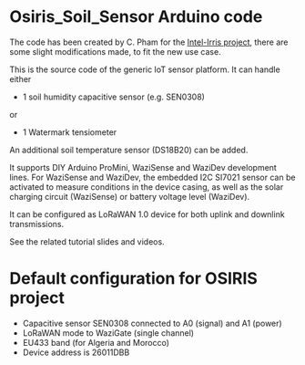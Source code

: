 Osiris_Soil_Sensor Arduino code
===================================

The code has been created by C. Pham for the [Intel-Irris project](https://github.com/CongducPham/PRIMA-Intel-IrriS), there are some slight modifications made, to fit the new use case.

This is the source code of the generic IoT sensor platform. It can handle either

- 1 soil humidity capacitive sensor (e.g. SEN0308)

or 

- 1 Watermark tensiometer 
 
An additional soil temperature sensor (DS18B20) can be added.

It supports DIY Arduino ProMini, WaziSense and WaziDev development lines. For WaziSense and WaziDev, the embedded I2C SI7021 sensor can be activated to measure conditions in the device casing, as well as the solar charging circuit (WaziSense) or battery voltage level (WaziDev).

It can be configured as LoRaWAN 1.0 device for both uplink and downlink transmissions.

See the related tutorial slides and videos.

Default configuration for OSIRIS project
===

- Capacitive sensor SEN0308 connected to A0 (signal) and A1 (power)
- LoRaWAN mode to WaziGate (single channel)
- EU433 band (for Algeria and Morocco)
- Device address is 26011DBB